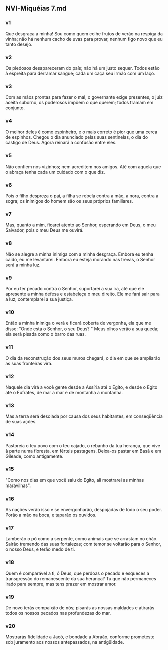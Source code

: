 ## NVI-Miquéias 7.md
### v1
 Que desgraça a minha! Sou como quem colhe frutos de verão na respiga da vinha; não há nenhum cacho de uvas para provar, nenhum figo novo que eu tanto desejo.
### v2
 Os piedosos desapareceram do país; não há um justo sequer. Todos estão à espreita para derramar sangue; cada um caça seu irmão com um laço.
### v3
 Com as mãos prontas para fazer o mal, o governante exige presentes, o juiz aceita suborno, os poderosos impõem o que querem; todos tramam em conjunto.
### v4
 O melhor deles é como espinheiro, e o mais correto é pior que uma cerca de espinhos. Chegou o dia anunciado pelas suas sentinelas, o dia do castigo de Deus. Agora reinará a confusão entre eles.
### v5
 Não confiem nos vizinhos; nem acreditem nos amigos. Até com aquela que o abraça tenha cada um cuidado com o que diz.
### v6
 Pois o filho despreza o pai, a filha se rebela contra a mãe, a nora, contra a sogra; os inimigos do homem são os seus próprios familiares.
### v7
 Mas, quanto a mim, ficarei atento ao Senhor, esperando em Deus, o meu Salvador, pois o meu Deus me ouvirá.
### v8
 Não se alegre a minha inimiga com a minha desgraça. Embora eu tenha caído, eu me levantarei. Embora eu esteja morando nas trevas, o Senhor será a minha luz.
### v9
 Por eu ter pecado contra o Senhor, suportarei a sua ira, até que ele apresente a minha defesa e estabeleça o meu direito. Ele me fará sair para a luz; contemplarei a sua justiça.
### v10
 Então a minha inimiga o verá e ficará coberta de vergonha, ela que me disse: "Onde está o Senhor, o seu Deus? " Meus olhos verão a sua queda; ela será pisada como o barro das ruas.
### v11
 O dia da reconstrução dos seus muros chegará, o dia em que se ampliarão as suas fronteiras virá.
### v12
 Naquele dia virá a você gente desde a Assíria até o Egito, e desde o Egito até o Eufrates, de mar a mar e de montanha a montanha.
### v13
 Mas a terra será desolada por causa dos seus habitantes, em conseqüência de suas ações.
### v14
 Pastoreia o teu povo com o teu cajado, o rebanho da tua herança, que vive à parte numa floresta, em férteis pastagens. Deixa-os pastar em Basã e em Gileade, como antigamente.
### v15
 "Como nos dias em que você saiu do Egito, ali mostrarei as minhas maravilhas".
### v16
 As nações verão isso e se envergonharão, despojadas de todo o seu poder. Porão a mão na boca, e taparão os ouvidos.
### v17
 Lamberão o pó como a serpente, como animais que se arrastam no chão. Sairão tremendo das suas fortalezas; com temor se voltarão para o Senhor, o nosso Deus, e terão medo de ti.
### v18
 Quem é comparável a ti, ó Deus, que perdoas o pecado e esqueces a transgressão do remanescente da sua herança? Tu que não permaneces irado para sempre, mas tens prazer em mostrar amor.
### v19
 De novo terás compaixão de nós; pisarás as nossas maldades e atirarás todos os nossos pecados nas profundezas do mar.
### v20
 Mostrarás fidelidade a Jacó, e bondade a Abraão, conforme prometeste sob juramento aos nossos antepassados, na antigüidade.
